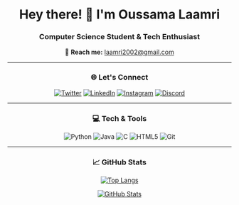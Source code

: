 <div align="center">
  
# Hey there! 👋 I'm Oussama Laamri

### Computer Science Student & Tech Enthusiast

📧 **Reach me:** [laamri2002@gmail.com](mailto:laamri2002@gmail.com)

---

### 🌐 Let's Connect

[![Twitter](https://img.shields.io/badge/Twitter-1DA1F2?style=flat&logo=twitter&logoColor=white)](https://twitter.com/oussamalaamri)
[![LinkedIn](https://img.shields.io/badge/LinkedIn-0077B5?style=flat&logo=linkedin&logoColor=white)](https://www.linkedin.com/in/oussama-laamri-9619b0216/)
[![Instagram](https://img.shields.io/badge/Instagram-E4405F?style=flat&logo=instagram&logoColor=white)](https://instagram.com/ous.ouy)
[![Discord](https://img.shields.io/badge/Discord-5865F2?style=flat&logo=discord&logoColor=white)](https://discordapp.com/users/661636085012758586)

---

### 💻 Tech & Tools

![Python](https://img.shields.io/badge/Python-3776AB?style=flat&logo=python&logoColor=white)
![Java](https://img.shields.io/badge/Java-007396?style=flat&logo=openjdk&logoColor=white)
![C](https://img.shields.io/badge/C-00599C?style=flat&logo=c&logoColor=white)
![HTML5](https://img.shields.io/badge/HTML5-E34F26?style=flat&logo=html5&logoColor=white)
![Git](https://img.shields.io/badge/Git-F05032?style=flat&logo=git&logoColor=white)

---

### 📈 GitHub Stats

[![Top Langs](https://github-readme-stats.vercel.app/api/top-langs/?username=ouya01&layout=compact&theme=default)](https://github.com/ouya01)
  
[![GitHub Stats](https://github-readme-stats.vercel.app/api?username=ouya01&show_icons=true&theme=default)](https://github.com/ouya01)

</div>
